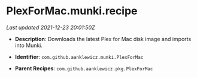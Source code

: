 # PlexForMac.munki.recipe

_Last updated 2021-12-23 20:01:50Z_

- **Description**: Downloads the latest Plex for Mac disk image and imports into Munki.

- **Identifier**: `com.github.aanklewicz.munki.PlexForMac`

- **Parent Recipes**: `com.github.aanklewicz.pkg.PlexForMac`
